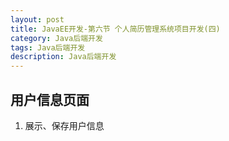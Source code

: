 ```yaml
---
layout: post
title: JavaEE开发-第六节 个人简历管理系统项目开发(四)
category: Java后端开发
tags: Java后端开发
description: Java后端开发
--- 
```


## 用户信息页面
1. 展示、保存用户信息


